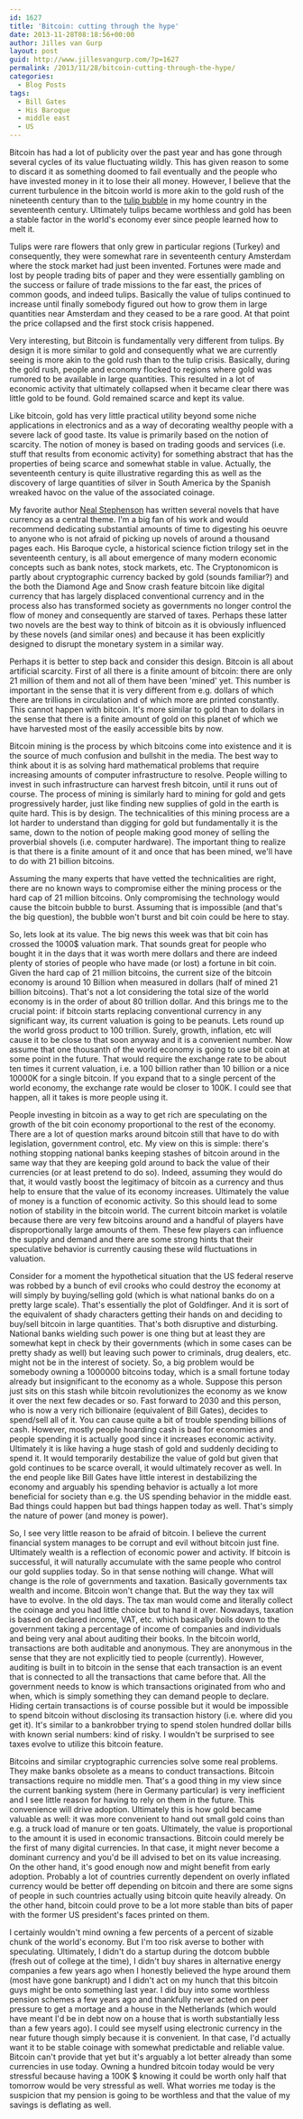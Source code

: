 ```yaml
---
id: 1627
title: 'Bitcoin: cutting through the hype'
date: 2013-11-28T08:18:56+00:00
author: Jilles van Gurp
layout: post
guid: http://www.jillesvangurp.com/?p=1627
permalink: /2013/11/28/bitcoin-cutting-through-the-hype/
categories:
  - Blog Posts
tags:
  - Bill Gates
  - His Baroque
  - middle east
  - US
---
```

Bitcoin has had a lot of publicity over the past year and has gone through several cycles of its value fluctuating wildly. This has given reason to some to discard it as something doomed to fail eventually and the people who have invested money in it to lose their all money. However, I believe that the current turbulence in the bitcoin world is more akin to the gold rush of the nineteenth century than to the [tulip bubble](http://en.wikipedia.org/wiki/Tulip_mania) in my home country in the seventeenth century. Ultimately tulips became worthless and gold has been a stable factor in the world's economy ever since people learned how to melt it.

Tulips were rare flowers that only grew in particular regions (Turkey) and consequently, they were somewhat rare in seventeenth century Amsterdam where the stock market had just been invented. Fortunes were made and lost by people trading bits of paper and they were essentially gambling on the success or failure of trade missions to the far east, the prices of common goods, and indeed tulips. Basically the value of tulips continued to increase until finally somebody figured out how to grow them in large quantities near Amsterdam and they ceased to be a rare good. At that point the price collapsed and the first stock crisis happened.

Very interesting, but Bitcoin is fundamentally very different from tulips. By design it is more similar to gold and consequently what we are currently seeing is more akin to the gold rush than to the tulip crisis. Basically, during the gold rush, people and economy flocked to regions where gold was rumored to be available in large quantities. This resulted in a lot of economic activity that ultimately collapsed when it became clear there was little gold to be found. Gold remained scarce and kept its value. 

Like bitcoin, gold has very little practical utility beyond some niche applications in electronics and as a way of decorating wealthy people with a severe lack of good taste. Its value is primarily based on the notion of scarcity. The notion of money is based on trading goods and services (i.e. stuff that results from economic activity) for something abstract that has the properties of being scarce and somewhat stable in value. Actually, the seventeenth century is quite illustrative regarding this as well as the discovery of large quantities of silver in South America by the Spanish wreaked havoc on the value of the associated coinage.

My favorite author [Neal Stephenson](http://en.wikipedia.org/wiki/Neal_Stephenson) has written several novels that have currency as a central theme. I'm a big fan of his work and would recommend dedicating substantial amounts of time to digesting his oeuvre to anyone who is not afraid of picking up novels of around a thousand pages each. His Baroque cycle, a historical science fiction trilogy set in the seventeenth century, is all about emergence of many modern economic concepts such as bank notes, stock markets, etc. The Cryptonomicon is partly about cryptographic currency backed by gold (sounds familiar?) and the both the Diamond Age and Snow crash feature bitcoin like digital currency that has largely displaced conventional currency and in the process also has transformed society as governments no longer control the flow of money and consequently are starved of taxes. Perhaps these latter two novels are the best way to think of bitcoin as it is obviously influenced by these novels (and similar ones) and because it has been explicitly designed to disrupt the monetary system in a similar way.

Perhaps it is better to step back and consider this design. Bitcoin is all about artificial scarcity. First of all there is a finite amount of bitcoin: there are only 21 million of them and not all of them have been 'mined' yet. This number is important in the sense that it is very different from e.g. dollars of which there are trillions in circulation and of which more are printed constantly. This cannot happen with bitcoin. It's more similar to gold than to dollars in the sense that there is a finite amount of gold on this planet of which we have harvested most of the easily accessible bits by now.

Bitcoin mining is the process by which bitcoins come into existence and it is the source of much confusion and bullshit in the media. The best way to think about it is as solving hard mathematical problems that require increasing amounts of computer infrastructure to resolve. People willing to invest in such infrastructure can harvest fresh bitcoin, until it runs out of course. The process of mining is similarly hard to mining for gold and gets progressively harder, just like finding new supplies of gold in the earth is quite hard. This is by design. The technicalities of this mining process are a lot harder to understand than digging for gold but fundamentally it is the same, down to the notion of people making good money of selling the proverbial shovels (i.e. computer hardware). The important thing to realize is that there is a finite amount of it and once that has been mined, we'll have to do with 21 billion bitcoins.

Assuming the many experts that have vetted the technicalities are right, there are no known ways to compromise either the mining process or the hard cap of 21 million bitcoins. Only compromising the technology would cause the bitcoin bubble to burst. Assuming that is impossible (and that's the big question), the bubble won't burst and bit coin could be here to stay.

So, lets look at its value. The big news this week was that bit coin has crossed the 1000$ valuation mark. That sounds great for people who bought it in the days that it was worth mere dollars and there are indeed plenty of stories of people who have made (or lost) a fortune in bit coin. Given the hard cap of 21 million bitcoins, the current size of the bitcoin economy is around 10 Billion when measured in dollars (half of mined 21 billion bitcoins). That's not a lot considering the total size of the world economy is in the order of about 80 trillion dollar. And this brings me to the crucial point: if bitcoin starts replacing conventional currency in any significant way, its current valuation is going to be peanuts. Lets round up the world gross product to 100 trillion. Surely, growth, inflation, etc will cause it to be close to that soon anyway and it is a convenient number. Now assume that one thousanth of the world economy is going to use bit coin at some point in the future. That would require the exchange rate to be about ten times it current valuation, i.e. a 100 billion rather than 10 billion or a nice 10000K for a single bitcoin. If you expand that to a single percent of the world economy, the exchange rate would be closer to 100K. I could see that happen, all it takes is more people using it.

People investing in bitcoin as a way to get rich are speculating on the growth of the bit coin economy proportional to the rest of the economy. There are a lot of question marks around bitcoin still that have to do with legislation, government control, etc. My view on this is simple: there's nothing stopping national banks keeping stashes of bitcoin around in the same way that they are keeping gold around to back the value of their currencies (or at least pretend to do so). Indeed, assuming they would do that, it would vastly boost the legitimacy of bitcoin as a currency and thus help to ensure that the value of its economy increases. Ultimately the value of money is a function of economic activity. So this should lead to some notion of stability in the bitcoin world. The current bitcoin market is volatile because there are very few bitcoins around and a handful of players have disproportionally large amounts of them. These few players can influence the supply and demand and there are some strong hints that their speculative behavior is currently causing these wild fluctuations in valuation. 

Consider for a moment the hypothetical situation that the US federal reserve was robbed by a bunch of evil crooks who could destroy the economy at will simply by buying/selling gold (which is what national banks do on a pretty large scale). That's essentially the plot of Goldfinger. And it is sort of the equivalent of shady characters getting their hands on and deciding to buy/sell bitcoin in large quantities. That's both disruptive and disturbing. National banks wielding such power is one thing but at least they are somewhat kept in check by their governments (which in some cases can be pretty shady as well) but leaving such power to criminals, drug dealers, etc. might not be in the interest of society. So, a big problem would be somebody owning a 1000000 bitcoins today, which is a small fortune today already but insignificant to the economy as a whole. Suppose this person just sits on this stash while bitcoin revolutionizes the economy as we know it over the next few decades or so. Fast forward to 2030 and this person, who is now a very rich billionaire (equivalent of Bill Gates), decides to spend/sell all of it. You can cause quite a bit of trouble spending billions of cash. However, mostly people hoarding cash is bad for economies and people spending it is actually good since it increases economic activity. Ultimately it is like having a huge stash of gold and suddenly deciding to spend it. It would temporarily destabilize the value of gold but given that gold continues to be scarce overall, it would ultimately recover as well. In the end people like Bill Gates have little interest in destabilizing the economy and arguably his spending behavior is actually a lot more beneficial for society than e.g. the US spending behavior in the middle east. Bad things could happen but bad things happen today as well. That's simply the nature of power (and money is power).

So, I see very little reason to be afraid of bitcoin. I believe the current financial system manages to be corrupt and evil without bitcoin just fine. Ultimately wealth is a reflection of economic power and activity. If bitcoin is successful, it will naturally accumulate with the same people who control our gold supplies today. So in that sense nothing will change. What will change is the role of governments and taxation. Basically governments tax wealth and income. Bitcoin won't change that. But the way they tax will have to evolve. In the old days. The tax man would come and literally collect the coinage and you had little choice but to hand it over. Nowadays, taxation is based on declared income, VAT, etc. which basically boils down to the government taking a percentage of income of companies and individuals and being very anal about auditing their books. In the bitcoin world, transactions are both auditable and anonymous. They are anonymous in the sense that they are not explicitly tied to people (currently). However, auditing is built in to bitcoin in the sense that each transaction is an event that is connected to all the transactions that came before that. All the government needs to know is which transactions originated from who and when, which is simply something they can demand people to declare. Hiding certain transactions is of course possible but it would be impossible to spend bitcoin without disclosing its transaction history (i.e. where did you get it). It's similar to a bankrobber trying to spend stolen hundred dollar bills with known serial numbers: kind of risky. I wouldn't be surprised to see taxes evolve to utilize this bitcoin feature.

Bitcoins and similar cryptographic currencies solve some real problems. They make banks obsolete as a means to conduct transactions. Bitcoin transactions require no middle men. That's a good thing in my view since the current banking system (here in Germany particular) is very inefficient and I see little reason for having to rely on them in the future. This convenience will drive adoption. Ultimately this is how gold became valuable as well: it was more convenient to hand out small  gold coins than e.g. a truck load of manure or ten goats. Ultimately, the value is proportional to the amount it is used in economic transactions. Bitcoin could merely be the first of many digital currencies. In that case, it might never become a dominant currency and you'd be ill advised to bet on its value increasing. On the other hand, it's good enough now and might benefit from early adoption. Probably a lot of countries currently dependent on overly inflated currency would be better off depending on bitcoin and there are some signs of people in such countries actually using bitcoin quite heavily already. On the other hand, bitcoin could prove to be a lot more stable than bits of paper with the former US president's faces printed on them. 

I certainly wouldn't mind owning a few percents of a percent of sizable chunk of the world's economy. But I'm too risk averse to bother with speculating. Ultimately, I didn't do a startup during the dotcom bubble (fresh out of college at the time), I didn't buy shares in alternative energy companies a few years ago when I honestly believed the hype around them (most have gone bankrupt) and I didn't act on my hunch that this bitcoin guys might be onto something last year. I did buy into some worthless pension schemes a few years ago and thankfully never acted on peer pressure to get a mortage and a house in the Netherlands (which would have meant I'd be in debt now on a house that is worth substantially less than a few years ago). I could see myself using electronic currency in the near future though simply because it is convenient. In that case, I'd actually want it to be stable coinage with somewhat predictable and reliable value. Bitcoin can't provide that yet but it's arguably a lot better already than some currencies in use today. Owning a hundred bitcoin today would be very stressful because having a 100K $ knowing it could be worth only half that tomorrow would be very stressful as well. What worries me today is the suspicion that my pension is going to be worthless and that the value of my savings is deflating as well.
